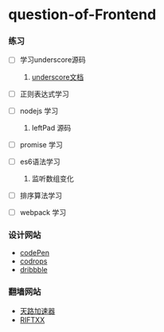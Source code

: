 # question-of-Frontend

### 练习
- [ ] 学习underscore源码
    1. [underscore文档](http://underscorejs.org/)

- [ ] 正则表达式学习

- [ ] nodejs 学习
    1. leftPad 源码

- [ ] promise 学习

- [ ] es6语法学习 
    1. 监听数组变化

- [ ] 排序算法学习

- [ ] webpack 学习

### 设计网站
- [codePen](https://codepen.io/)
- [codrops](https://tympanus.net/codrops/)
- [dribbble](https://dribbble.com/)

### 翻墙网站
- [天路加速器](http://91tianlu.rocks/)
- [RIFTXX](https://portal.riftxx.com/)

